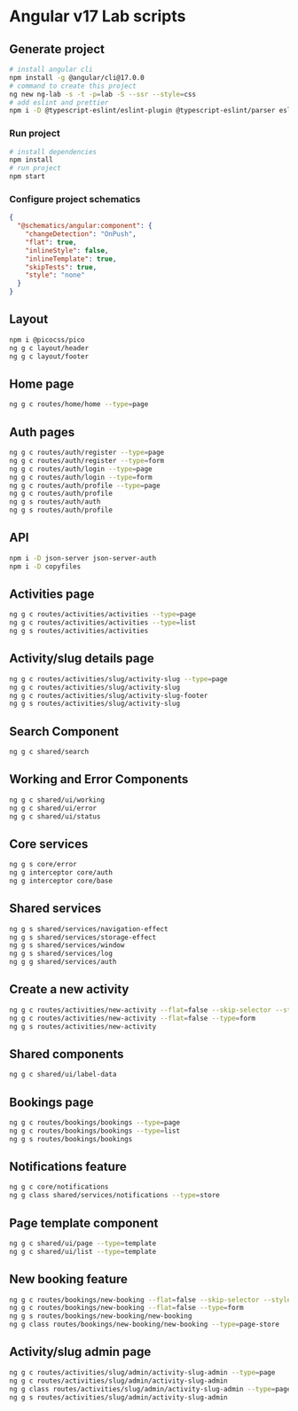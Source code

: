 # Angular v17 Lab scripts

## Generate project

```bash
# install angular cli
npm install -g @angular/cli@17.0.0
# command to create this project
ng new ng-lab -s -t -p=lab -S --ssr --style=css
# add eslint and prettier
npm i -D @typescript-eslint/eslint-plugin @typescript-eslint/parser eslint eslint-config-prettier prettier typescript npm-check-updates standard-version
```

### Run project

```bash
# install dependencies
npm install
# run project
npm start
```

### Configure project schematics

```json
{
  "@schematics/angular:component": {
    "changeDetection": "OnPush",
    "flat": true,
    "inlineStyle": false,
    "inlineTemplate": true,
    "skipTests": true,
    "style": "none"
  }
}
```

## Layout

```bash
npm i @picocss/pico
ng g c layout/header
ng g c layout/footer
```

## Home page

```bash
ng g c routes/home/home --type=page
```

## Auth pages

```bash
ng g c routes/auth/register --type=page
ng g c routes/auth/register --type=form
ng g c routes/auth/login --type=page
ng g c routes/auth/login --type=form
ng g c routes/auth/profile --type=page
ng g c routes/auth/profile
ng g s routes/auth/auth
ng g s routes/auth/profile
```

## API

```bash
npm i -D json-server json-server-auth
npm i -D copyfiles
```

## Activities page

```bash
ng g c routes/activities/activities --type=page
ng g c routes/activities/activities --type=list
ng g s routes/activities/activities
```

## Activity/slug details page

```bash
ng g c routes/activities/slug/activity-slug --type=page
ng g c routes/activities/slug/activity-slug
ng g c routes/activities/slug/activity-slug-footer
ng g s routes/activities/slug/activity-slug
```

## Search Component

```bash
ng g c shared/search
```

## Working and Error Components

```bash
ng g c shared/ui/working
ng g c shared/ui/error
ng g c shared/ui/status
```

## Core services

```bash
ng g s core/error
ng g interceptor core/auth
ng g interceptor core/base
```

## Shared services

```bash
ng g s shared/services/navigation-effect
ng g s shared/services/storage-effect
ng g s shared/services/window
ng g s shared/services/log
ng g g shared/services/auth
```

## Create a new activity

```bash
ng g c routes/activities/new-activity --flat=false --skip-selector --style=none --type=page
ng g c routes/activities/new-activity --flat=false --type=form
ng g s routes/activities/new-activity
```

## Shared components

```bash
ng g c shared/ui/label-data
```

## Bookings page

```bash
ng g c routes/bookings/bookings --type=page
ng g c routes/bookings/bookings --type=list
ng g s routes/bookings/bookings
```

## Notifications feature

```bash
ng g c core/notifications
ng g class shared/services/notifications --type=store
```

## Page template component

```bash
ng g c shared/ui/page --type=template
ng g c shared/ui/list --type=template
```

## New booking feature

```bash
ng g c routes/bookings/new-booking --flat=false --skip-selector --style=none --type=page
ng g c routes/bookings/new-booking --flat=false --type=form
ng g s routes/bookings/new-booking/new-booking
ng g class routes/bookings/new-booking/new-booking --type=page-store
```

## Activity/slug admin page

```bash
ng g c routes/activities/slug/admin/activity-slug-admin --type=page
ng g c routes/activities/slug/admin/activity-slug-admin
ng g class routes/activities/slug/admin/activity-slug-admin --type=page-store
ng g s routes/activities/slug/admin/activity-slug-admin
```
